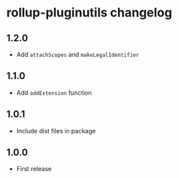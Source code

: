 # rollup-pluginutils changelog

## 1.2.0

* Add `attachScopes` and `makeLegalIdentifier`

## 1.1.0

* Add `addExtension` function

## 1.0.1

* Include dist files in package

## 1.0.0

* First release
